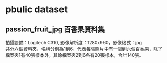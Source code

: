 # pbulic dataset

passion_fruit_jpg 百香果資料集<br>
----
拍攝設備：Logitech C310, 影像解析度：1280x960，影像格式：jpg<br>
共分六個資料夾，名稱分別為1到6，代表每張照片中有一個到六個百香果，除了檔案夾1有40張樣本外，其餘檔案夾2到6各有20張樣本，合計140張。<br>
